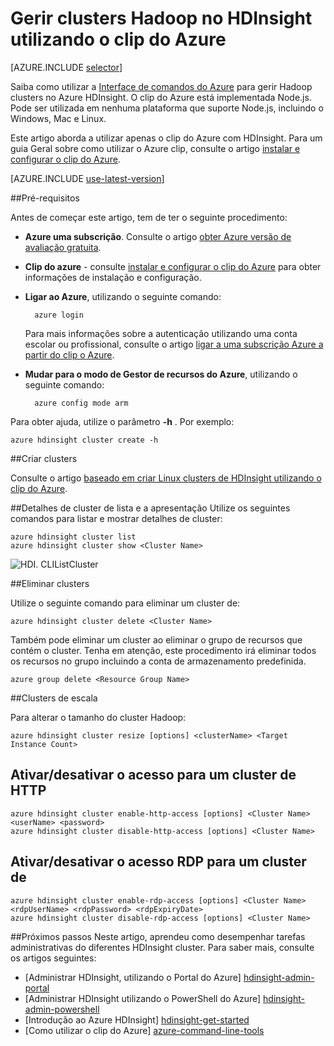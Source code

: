 <properties
    pageTitle="Gerir clusters Hadoop utilizando Azure clip | Microsoft Azure"
    description="Como utilizar o clip do Azure para gerir Hadoop clusters no HDIsight"
    services="hdinsight"
    editor="cgronlun"
    manager="jhubbard"
    authors="mumian"
    tags="azure-portal"
    documentationCenter=""/>

<tags
    ms.service="hdinsight"
    ms.workload="big-data"
    ms.tgt_pltfrm="na"
    ms.devlang="na"
    ms.topic="article"
    ms.date="08/10/2016"
    ms.author="jgao"/>

# <a name="manage-hadoop-clusters-in-hdinsight-using-the-azure-cli"></a>Gerir clusters Hadoop no HDInsight utilizando o clip do Azure

[AZURE.INCLUDE [selector](../../includes/hdinsight-portal-management-selector.md)]

Saiba como utilizar a [Interface de comandos do Azure](../xplat-cli-install.md) para gerir Hadoop clusters no Azure HDInsight. O clip do Azure está implementada Node.js. Pode ser utilizada em nenhuma plataforma que suporte Node.js, incluindo o Windows, Mac e Linux.

Este artigo aborda a utilizar apenas o clip do Azure com HDInsight. Para um guia Geral sobre como utilizar o Azure clip, consulte o artigo [instalar e configurar o clip do Azure][azure-command-line-tools].

[AZURE.INCLUDE [use-latest-version](../../includes/hdinsight-use-latest-cli.md)]

##<a name="prerequisites"></a>Pré-requisitos

Antes de começar este artigo, tem de ter o seguinte procedimento:

- **Azure uma subscrição**. Consulte o artigo [obter Azure versão de avaliação gratuita](https://azure.microsoft.com/documentation/videos/get-azure-free-trial-for-testing-hadoop-in-hdinsight/).
- **Clip do azure** - consulte [instalar e configurar o clip do Azure](../xplat-cli-install.md) para obter informações de instalação e configuração.
- **Ligar ao Azure**, utilizando o seguinte comando:

        azure login

    Para mais informações sobre a autenticação utilizando uma conta escolar ou profissional, consulte o artigo [ligar a uma subscrição Azure a partir do clip o Azure](xplat-cli-connect.md).
    
- **Mudar para o modo de Gestor de recursos do Azure**, utilizando o seguinte comando:

        azure config mode arm

Para obter ajuda, utilize o parâmetro **-h** .  Por exemplo:

    azure hdinsight cluster create -h
    
##<a name="create-clusters"></a>Criar clusters

Consulte o artigo [baseado em criar Linux clusters de HDInsight utilizando o clip do Azure](hdinsight-hadoop-create-linux-clusters-azure-cli.md).

##<a name="list-and-show-cluster-details"></a>Detalhes de cluster de lista e a apresentação
Utilize os seguintes comandos para listar e mostrar detalhes de cluster:

    azure hdinsight cluster list
    azure hdinsight cluster show <Cluster Name>

![HDI. CLIListCluster][image-cli-clusterlisting]


##<a name="delete-clusters"></a>Eliminar clusters

Utilize o seguinte comando para eliminar um cluster de:

    azure hdinsight cluster delete <Cluster Name>

Também pode eliminar um cluster ao eliminar o grupo de recursos que contém o cluster. Tenha em atenção, este procedimento irá eliminar todos os recursos no grupo incluindo a conta de armazenamento predefinida.

    azure group delete <Resource Group Name>

##<a name="scale-clusters"></a>Clusters de escala

Para alterar o tamanho do cluster Hadoop:

    azure hdinsight cluster resize [options] <clusterName> <Target Instance Count>


## <a name="enabledisable-http-access-for-a-cluster"></a>Ativar/desativar o acesso para um cluster de HTTP

    azure hdinsight cluster enable-http-access [options] <Cluster Name> <userName> <password>
    azure hdinsight cluster disable-http-access [options] <Cluster Name>

## <a name="enabledisable-rdp-access-for-a-cluster"></a>Ativar/desativar o acesso RDP para um cluster de

    azure hdinsight cluster enable-rdp-access [options] <Cluster Name> <rdpUserName> <rdpPassword> <rdpExpiryDate>
    azure hdinsight cluster disable-rdp-access [options] <Cluster Name>


##<a name="next-steps"></a>Próximos passos
Neste artigo, aprendeu como desempenhar tarefas administrativas do diferentes HDInsight cluster. Para saber mais, consulte os artigos seguintes:

* [Administrar HDInsight, utilizando o Portal do Azure] [hdinsight-admin-portal]
* [Administrar HDInsight utilizando o PowerShell do Azure] [hdinsight-admin-powershell]
* [Introdução ao Azure HDInsight] [hdinsight-get-started]
* [Como utilizar o clip do Azure] [azure-command-line-tools]


[azure-command-line-tools]: ../xplat-cli-install.md
[azure-create-storageaccount]: ../storage-create-storage-account.md
[azure-purchase-options]: http://azure.microsoft.com/pricing/purchase-options/
[azure-member-offers]: http://azure.microsoft.com/pricing/member-offers/
[azure-free-trial]: http://azure.microsoft.com/pricing/free-trial/


[hdinsight-admin-portal]: hdinsight-administer-use-management-portal.md
[hdinsight-admin-powershell]: hdinsight-administer-use-powershell.md
[hdinsight-get-started]: hdinsight-hadoop-linux-tutorial-get-started.md

[image-cli-account-download-import]: ./media/hdinsight-administer-use-command-line/HDI.CLIAccountDownloadImport.png
[image-cli-clustercreation]: ./media/hdinsight-administer-use-command-line/HDI.CLIClusterCreation.png
[image-cli-clustercreation-config]: ./media/hdinsight-administer-use-command-line/HDI.CLIClusterCreationConfig.png
[image-cli-clusterlisting]: ./media/hdinsight-administer-use-command-line/HDI.CLIListClusters.png "Clusters de lista e a apresentação"
